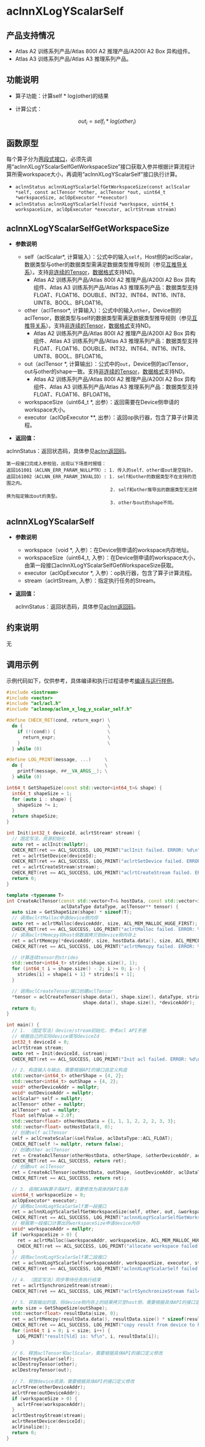 # aclnnXLogYScalarSelf

## 产品支持情况
- <term>Atlas A2 训练系列产品/Atlas 800I A2 推理产品/A200I A2 Box 异构组件</term>。
- <term>Atlas A3 训练系列产品/Atlas A3 推理系列产品</term>。

## 功能说明

- 算子功能：计算self * log(other)的结果

- 计算公式：

  $$
  out_i = self_i * log(other_i)
  $$

## 函数原型
每个算子分为[两段式接口](./../../../docs/context/两段式接口.md)，必须先调用“aclnnXLogYScalarSelfGetWorkspaceSize”接口获取入参并根据计算流程计算所需workspace大小，再调用“aclnnXLogYScalarSelf”接口执行计算。

- `aclnnStatus aclnnXLogYScalarSelfGetWorkspaceSize(const aclScalar *self, const aclTensor *other, aclTensor *out, uint64_t *workspaceSize, aclOpExecutor **executor)`
- `aclnnStatus aclnnXLogYScalarSelf(void *workspace, uint64_t workspaceSize, aclOpExecutor *executor, aclrtStream stream)`

## aclnnXLogYScalarSelfGetWorkspaceSize

- **参数说明**

  - self（aclScalar*, 计算输入）：公式中的输入`self`，Host侧的aclScalar，数据类型与other的数据类型需满足数据类型推导规则（参见[互推导关系](./../../../docs/context/互推导关系.md)）。支持[非连续的Tensor](./../../../docs/context/非连续的Tensor.md)，[数据格式](./../../../docs/context/数据格式.md)支持ND。
    - <term>Atlas A2 训练系列产品/Atlas 800I A2 推理产品/A200I A2 Box 异构组件</term>、<term>Atlas A3 训练系列产品/Atlas A3 推理系列产品</term>：数据类型支持FLOAT、FLOAT16、DOUBLE、INT32、INT64、INT16、INT8、UINT8、BOOL、BFLOAT16。
  - other（aclTensor*, 计算输入）：公式中的输入`other`，Device侧的aclTensor，数据类型与self的数据类型需满足数据类型推导规则（参见[互推导关系](./../../../docs/context/互推导关系.md)）。支持[非连续的Tensor](./../../../docs/context/非连续的Tensor.md)，[数据格式](./../../../docs/context/数据格式.md)支持ND。
    - <term>Atlas A2 训练系列产品/Atlas 800I A2 推理产品/A200I A2 Box 异构组件</term>、<term>Atlas A3 训练系列产品/Atlas A3 推理系列产品</term>：数据类型支持FLOAT、FLOAT16、DOUBLE、INT32、INT64、INT16、INT8、UINT8、BOOL、BFLOAT16。
  - out（aclTensor \*, 计算输出）：公式中的`out`，Device侧的aclTensor，out与other的shape一致。支持[非连续的Tensor](./../../../docs/context/非连续的Tensor.md)，[数据格式](./../../../docs/context/数据格式.md)支持ND。
    - <term>Atlas A2 训练系列产品/Atlas 800I A2 推理产品/A200I A2 Box 异构组件</term>、<term>Atlas A3 训练系列产品/Atlas A3 推理系列产品</term>：数据类型支持FLOAT、FLOAT16、BFLOAT16。
  - workspaceSize（uint64_t \*, 出参）：返回需要在Device侧申请的workspace大小。
  - executor（aclOpExecutor \*\*, 出参）：返回op执行器，包含了算子计算流程。

- **返回值：**

aclnnStatus：返回状态码，具体参见[aclnn返回码](./../../../docs/context/aclnn返回码.md)。

  ```
  第一段接口完成入参校验，出现以下场景时报错：
  返回161001（ACLNN_ERR_PARAM_NULLPTR）: 1. 传入的self、other或out是空指针。
  返回161002（ACLNN_ERR_PARAM_INVALID）: 1. self和other的数据类型不在支持的范围之内。
                                        2. self和other推导出的数据类型无法转换为指定输出out的类型。
                                        3. other与out的shape不同。
  ```

## aclnnXLogYScalarSelf

- **参数说明**

  - workspace（void \*, 入参）：在Device侧申请的workspace内存地址。
  - workspaceSize（uint64_t, 入参）：在Device侧申请的workspace大小，由第一段接口aclnnXLogYScalarSelfGetWorkspaceSize获取。
  - executor（aclOpExecutor \*, 入参）：op执行器，包含了算子计算流程。
  - stream（aclrtStream, 入参）：指定执行任务的Stream。

- **返回值：**

  aclnnStatus：返回状态码，具体参见[aclnn返回码](./../../../docs/context/aclnn返回码.md)。

## 约束说明

无

## 调用示例

示例代码如下，仅供参考，具体编译和执行过程请参考[编译与运行样例](./../../../docs/context/编译与运行样例.md)。

```Cpp
#include <iostream>
#include <vector>
#include "acl/acl.h"
#include "aclnnop/aclnn_x_log_y_scalar_self.h"

#define CHECK_RET(cond, return_expr) \
  do {                               \
    if (!(cond)) {                   \
      return_expr;                   \
    }                                \
  } while (0)

#define LOG_PRINT(message, ...)     \
  do {                              \
    printf(message, ##__VA_ARGS__); \
  } while (0)

int64_t GetShapeSize(const std::vector<int64_t>& shape) {
  int64_t shapeSize = 1;
  for (auto i : shape) {
    shapeSize *= i;
  }
  return shapeSize;
}

int Init(int32_t deviceId, aclrtStream* stream) {
  // 固定写法，资源初始化
  auto ret = aclInit(nullptr);
  CHECK_RET(ret == ACL_SUCCESS, LOG_PRINT("aclInit failed. ERROR: %d\n", ret); return ret);
  ret = aclrtSetDevice(deviceId);
  CHECK_RET(ret == ACL_SUCCESS, LOG_PRINT("aclrtSetDevice failed. ERROR: %d\n", ret); return ret);
  ret = aclrtCreateStream(stream);
  CHECK_RET(ret == ACL_SUCCESS, LOG_PRINT("aclrtCreateStream failed. ERROR: %d\n", ret); return ret);
  return 0;
}

template <typename T>
int CreateAclTensor(const std::vector<T>& hostData, const std::vector<int64_t>& shape, void** deviceAddr,
                    aclDataType dataType, aclTensor** tensor) {
  auto size = GetShapeSize(shape) * sizeof(T);
  // 调用aclrtMalloc申请device侧内存
  auto ret = aclrtMalloc(deviceAddr, size, ACL_MEM_MALLOC_HUGE_FIRST);
  CHECK_RET(ret == ACL_SUCCESS, LOG_PRINT("aclrtMalloc failed. ERROR: %d\n", ret); return ret);
  // 调用aclrtMemcpy将host侧数据拷贝到device侧内存上
  ret = aclrtMemcpy(*deviceAddr, size, hostData.data(), size, ACL_MEMCPY_HOST_TO_DEVICE);
  CHECK_RET(ret == ACL_SUCCESS, LOG_PRINT("aclrtMemcpy failed. ERROR: %d\n", ret); return ret);

  // 计算连续tensor的strides
  std::vector<int64_t> strides(shape.size(), 1);
  for (int64_t i = shape.size() - 2; i >= 0; i--) {
    strides[i] = shape[i + 1] * strides[i + 1];
  }

  // 调用aclCreateTensor接口创建aclTensor
  *tensor = aclCreateTensor(shape.data(), shape.size(), dataType, strides.data(), 0, aclFormat::ACL_FORMAT_ND,
                            shape.data(), shape.size(), *deviceAddr);
  return 0;
}

int main() {
  // 1. （固定写法）device/stream初始化，参考acl API手册
  // 根据自己的实际device填写deviceId
  int32_t deviceId = 0;
  aclrtStream stream;
  auto ret = Init(deviceId, &stream);
  CHECK_RET(ret == ACL_SUCCESS, LOG_PRINT("Init acl failed. ERROR: %d\n", ret); return ret);

  // 2. 构造输入与输出，需要根据API的接口自定义构造
  std::vector<int64_t> otherShape = {4, 2};
  std::vector<int64_t> outShape = {4, 2};
  void* otherDeviceAddr = nullptr;
  void* outDeviceAddr = nullptr;
  aclScalar* self = nullptr;
  aclTensor* other = nullptr;
  aclTensor* out = nullptr;
  float selfValue = 2.0f;
  std::vector<float> otherHostData = {1, 1, 1, 2, 2, 2, 3, 3};
  std::vector<float> outHostData(8, 0);
  // 创建self aclTensor
  self = aclCreateScalar(&selfValue, aclDataType::ACL_FLOAT);
  CHECK_RET(self != nullptr, return false);
  // 创建other aclTensor
  ret = CreateAclTensor(otherHostData, otherShape, &otherDeviceAddr, aclDataType::ACL_FLOAT, &other);
  CHECK_RET(ret == ACL_SUCCESS, return ret);
  // 创建out aclTensor
  ret = CreateAclTensor(outHostData, outShape, &outDeviceAddr, aclDataType::ACL_FLOAT, &out);
  CHECK_RET(ret == ACL_SUCCESS, return ret);

  // 3. 调用CANN算子库API，需要修改为具体的API名称
  uint64_t workspaceSize = 0;
  aclOpExecutor* executor;
  // 调用aclnnXLogYScalarSelf第一段接口
  ret = aclnnXLogYScalarSelfGetWorkspaceSize(self, other, out, &workspaceSize, &executor);
  CHECK_RET(ret == ACL_SUCCESS, LOG_PRINT("aclnnXLogYScalarSelfGetWorkspaceSize failed. ERROR: %d\n", ret); return ret);
  // 根据第一段接口计算出的workspaceSize申请device内存
  void* workspaceAddr = nullptr;
  if (workspaceSize > 0) {
    ret = aclrtMalloc(&workspaceAddr, workspaceSize, ACL_MEM_MALLOC_HUGE_FIRST);
    CHECK_RET(ret == ACL_SUCCESS, LOG_PRINT("allocate workspace failed. ERROR: %d\n", ret); return ret);
  }
  // 调用aclnnXLogYScalarSelf第二段接口
  ret = aclnnXLogYScalarSelf(workspaceAddr, workspaceSize, executor, stream);
  CHECK_RET(ret == ACL_SUCCESS, LOG_PRINT("aclnnXLogYScalarSelf failed. ERROR: %d\n", ret); return ret);

  // 4. （固定写法）同步等待任务执行结束
  ret = aclrtSynchronizeStream(stream);
  CHECK_RET(ret == ACL_SUCCESS, LOG_PRINT("aclrtSynchronizeStream failed. ERROR: %d\n", ret); return ret);

  // 5. 获取输出的值，将device侧内存上的结果拷贝至host侧，需要根据具体API的接口定义修改
  auto size = GetShapeSize(outShape);
  std::vector<float> resultData(size, 0);
  ret = aclrtMemcpy(resultData.data(), resultData.size() * sizeof(resultData[0]), outDeviceAddr, size * sizeof(resultData[0]), ACL_MEMCPY_DEVICE_TO_HOST);
  CHECK_RET(ret == ACL_SUCCESS, LOG_PRINT("copy result from device to host failed. ERROR: %d\n", ret); return ret);
  for (int64_t i = 0; i < size; i++) {
    LOG_PRINT("result[%ld] is: %f\n", i, resultData[i]);
  }

  // 6. 释放aclTensor和aclScalar，需要根据具体API的接口定义修改
  aclDestroyScalar(self);
  aclDestroyTensor(other);
  aclDestroyTensor(out);
  
  // 7. 释放device资源，需要根据具体API的接口定义修改
  aclrtFree(otherDeviceAddr);
  aclrtFree(outDeviceAddr);
  if (workspaceSize > 0) {
    aclrtFree(workspaceAddr);
  }
  aclrtDestroyStream(stream);
  aclrtResetDevice(deviceId);
  aclFinalize();
  return 0;
}
```

